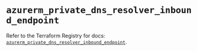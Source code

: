 # `azurerm_private_dns_resolver_inbound_endpoint`

Refer to the Terraform Registry for docs: [`azurerm_private_dns_resolver_inbound_endpoint`](https://registry.terraform.io/providers/hashicorp/azurerm/4.4.0/docs/resources/private_dns_resolver_inbound_endpoint).
